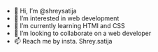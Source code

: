 - 👋 Hi, I’m @shreysatija
- 👀 I’m interested in web development
- 🌱 I’m currently learning HTMl and CSS
- 💞️ I’m looking to collaborate on a web developer
- 📫 Reach me by insta. Shrey.satija

<!---
shreysatijaa/shreysatijaa is a ✨ special ✨ repository because its `README.md` (this file) appears on your GitHub profile.
You can click the Preview link to take a look at your changes.
--->
